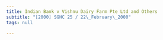 ```yaml
---
title: Indian Bank v Vishnu Dairy Farm Pte Ltd and Others
subtitle: "[2000] SGHC 25 / 22\_February\_2000"
tags: null

---
```


